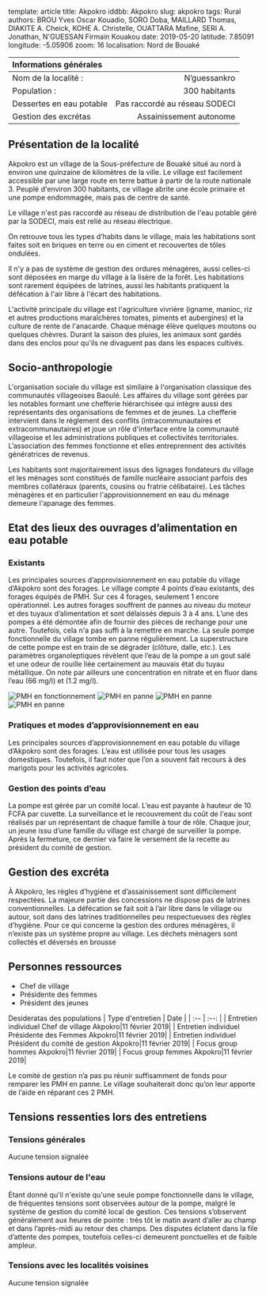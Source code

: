 template: article
title: Akpokro
iddbb: Akpokro
slug: akpokro
tags: Rural
authors: BROU Yves Oscar Kouadio, SORO Doba, MAILLARD Thomas, DIAKITE A. Cheick, KOHE A. Christelle, OUATTARA Mafine, SERI A. Jonathan, N'GUESSAN Firmain Kouakou
date: 2019-05-20
latitude: 7.85091
longitude: -5.05906
zoom: 16
localisation: Nord de Bouaké


|Informations générales||
|:--|--:|
| Nom de la localité : | N’guessankro | 
| Population : | 300 habitants | 
| Dessertes en eau potable | Pas raccordé au réseau SODECI | 
| Gestion des excrétas | Assainissement autonome | 

## Présentation de la localité

Akpokro est un village de la Sous-préfecture de Bouaké situé au nord à environ une quinzaine de kilomètres de la ville. Le village est facilement accessible par une large route en terre battue à partir de la route nationale 3.  Peuplé d'environ 300 habitants, ce village abrite une école primaire et une pompe endommagée, mais pas de centre de santé. 

  
  
Le village n'est pas raccordé au réseau de distribution de l'eau potable géré par la SODECI, mais est relié au réseau électrique.

On retrouve tous les types d’habits dans le village, mais les habitations sont faites soit en briques en terre ou en ciment et recouvertes de tôles ondulées.


Il n'y a pas de système de gestion des ordures ménagères, aussi celles-ci sont déposées en marge du village à la lisère de la forêt. Les habitations sont rarement équipées de latrines, aussi les habitants pratiquent la défécation à l'air libre à l'écart des habitations.


L'activité principale du village est l'agriculture vivrière (igname, manioc, riz et autres productions maraîchères tomates, piments et aubergines) et la culture de rente de l'anacarde. Chaque ménage élève quelques moutons ou quelques chèvres. Durant la saison des pluies, les animaux sont gardés dans des enclos pour qu'ils ne divaguent pas dans les espaces cultivés.



## Socio-anthropologie
L'organisation sociale du village est similaire à l'organisation classique des communautés villageoises Baoulé. Les affaires du village sont gérées par les notables formant une chefferie hiérarchisée qui intègre aussi des représentants des organisations de femmes et de jeunes. La chefferie intervient dans le règlement des conflits (intracommunautaires et extracommunautaires) et joue un rôle d'interface entre la communauté villageoise et les administrations publiques et collectivités territoriales.  L’association des femmes fonctionne et elles entreprennent des activités génératrices de revenus. 


 Les habitants sont majoritairement issus des lignages fondateurs du village et les ménages sont constitués de famille nucléaire associant parfois des membres collatéraux (parents, cousins ou fratrie célibataire). Les tâches ménagères et en particulier l'approvisionnement en eau du ménage demeure l'apanage des femmes.

## Etat des lieux des ouvrages d’alimentation en eau potable

### Existants 
  
Les principales sources d’approvisionnement en eau potable du village d’Akpokro sont des forages. Le village compte 4 points d’eau existants, des forages équipés de PMH. Sur ces 4 forages, seulement 1 encore opérationnel. Les autres forages souffrent de pannes au niveau du moteur et des tuyaux d’alimentation et sont délaissés depuis 3 à 4 ans. L’une des pompes a été démontée afin de fournir des pièces de rechange pour une autre. Toutefois, cela n'a pas suffi à la remettre en marche. La seule pompe fonctionnelle du village tombe en panne régulièrement. La superstructure de cette pompe est en train de se dégrader (clôture, dalle, etc.). Les paramètres organoleptiques révèlent que l’eau de la pompe a un gout salé et une odeur de rouille liée certainement au mauvais état du tuyau métallique. On note par ailleurs une concentration en nitrate et en fluor dans l’eau (66 mg/l) et (1.2 mg/l).


![PMH en fonctionnement](images/akpokro1.jpg "PMH en fonctionnement")
![PMH en panne](images/akpokro2.jpg "PMH en panne")
![PMH en panne](images/akpokro3.jpg "PMH en panne")
![PMH en panne](images/akpokro4.jpg "PMH en panne")



### Pratiques et modes d’approvisionnement en eau
Les principales sources d’approvisionnement en eau potable du village d’Akpokro sont des forages. L’eau est utilisée pour tous les usages domestiques. Toutefois, il faut noter que l’on a souvent fait recours à des marigots pour les activités agricoles.

### Gestion des points d’eau 
La pompe est gérée par un comité local. L’eau est payante à hauteur de 10 FCFA par cuvette. La surveillance et le recouvrement du coût de l'eau sont réalisés par un représentant de chaque famille à tour de rôle. Chaque jour, un jeune issu d’une famille du village est chargé de surveiller la pompe. Après la fermeture, ce dernier va faire le versement de la recette au président du comité de gestion.

## Gestion des excréta
À Akpokro, les règles d’hygiène et d’assainissement sont difficilement respectées.  La majeure partie des concessions ne dispose pas de latrines conventionnelles. La défécation se fait soit à l’air libre dans le village ou autour, soit dans des latrines traditionnelles peu respectueuses des règles d’hygiène. Pour ce qui concerne la gestion des ordures ménagères, il n’existe pas un système propre au village. Les déchets ménagers sont collectés et déversés en brousse
## Personnes ressources
* Chef de village 
* Présidente des femmes 
* Président des jeunes 

Desideratas des populations
| Type d'entretien | Date | 
| :-- | :--: | 
| Entretien individuel Chef de village Akpokro|11 février 2019| 
| Entretien individuel Présidente des Femmes Akpokro|11 février 2019|
| Entretien individuel Président du comité de gestion Akpokro|11 février 2019|
| Focus group hommes Akpokro|11 février 2019|
| Focus group femmes Akpokro|11 février 2019|

Le comité de gestion n’a pas pu réunir suffisamment de fonds pour remparer les PMH en panne. Le village souhaiterait donc qu’on leur apporte de l’aide en réparant ces 2 PMH.  

## Tensions ressenties lors des entretiens

### Tensions générales
Aucune tension signalée

### Tensions autour de l'eau
Étant donné qu’il n'existe qu'une seule pompe fonctionnelle dans le village, de fréquentes tensions sont observées autour de la pompe, malgré le système de gestion du comité local de gestion. Ces tensions s’observent généralement aux heures de pointe : très tôt le matin avant d’aller au champ et dans l’après-midi au retour des champs. Des disputes éclatent dans la file d’attente des pompes, toutefois celles-ci demeurent ponctuelles et de faible ampleur.

### Tensions avec les localités voisines
Aucune tension signalée

                                                                                                                                                                           

